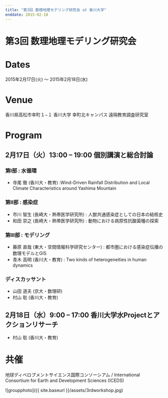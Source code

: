 ```yaml
---
title: "第3回 数理地理モデリング研究会 at 香川大学"
enddate: 2015-02-18
---
```


# 第3回 数理地理モデリング研究会 


# Dates
2015年2月17日(火) 〜 2015年2月18日(水)

# Venue
香川県高松市幸町１−１ 香川大学 幸町北キャンパス 遠隔教育調査研究室

# Program
## 2月17日（火）13:00 – 19:00 個別講演と総合討論
### 第Ⅰ部 : 水循環
- 寺尾 徹 (香川大・教育) :Wind-Driven Rainfall Distribution and Local Climate Characteristics around Yashima Mountain
### 第Ⅱ部 : 感染症
- 市川 智生 (長崎大・熱帯医学研究所) : 人獣共通感染症としての日本の結核史
- 和田 崇之 (長崎大・熱帯医学研究所) : 動物における病原性抗酸菌種の探索
### 第Ⅲ部 : モデリング
- 藤原 直哉 (東大・空間情報科学研究センター) : 都市圏における感染症伝播の数理モデルとGIS
- 青木 高明 (香川大・教育) : Two kinds of heterogeneities in human dynamics
### ディスカッサント
- 山田 道夫 (京大・数理研)
- 村山 聡 (香川大・教育)
## 2月18日（水）9:00 – 17:00 香川大学水Projectとアクションリサーチ
- 村山 聡 (香川大・教育)

# 共催
地球ディベロプメントサイエンス国際コンソーシアム / International Consortium for Earth and Development Sciences (ICEDS)


![groupphoto]({{ site.baseurl }}/assets/3rdworkshop.jpg)
